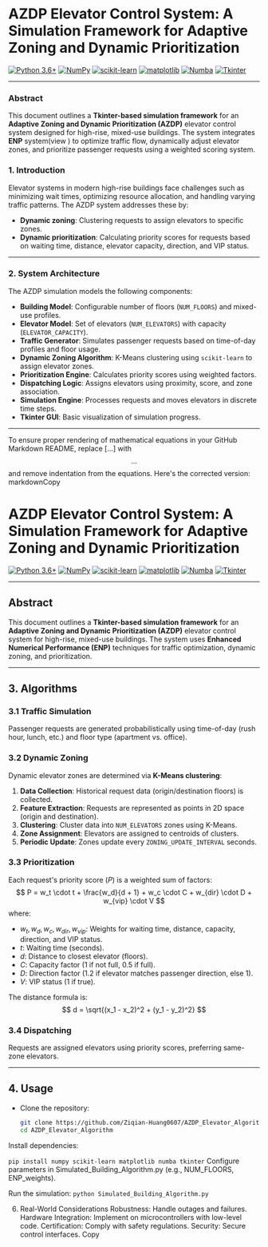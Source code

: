 # AZDP Elevator Control System: A Simulation Framework for Adaptive Zoning and Dynamic Prioritization

[![Python 3.6+](https://img.shields.io/badge/python-3.6+-blue.svg)](https://www.python.org/downloads/)
[![NumPy](https://img.shields.io/badge/numpy-%5E1.20-green)](https://numpy.org/)
[![scikit-learn](https://img.shields.io/badge/scikit--learn-%5E0.24-orange)](https://scikit-learn.org/)
[![matplotlib](https://img.shields.io/badge/matplotlib-%5E3.4-purple)](https://matplotlib.org/)
[![Numba](https://img.shields.io/badge/numba-%5E0.53-yellow)](https://numba.pydata.org/)
[![Tkinter](https://img.shields.io/badge/tkinter--blue)](https://docs.python.org/3/library/tkinter.html)

---

### Abstract  
This document outlines a **Tkinter-based simulation framework** for an **Adaptive Zoning and Dynamic Prioritization (AZDP)** elevator control system designed for high-rise, mixed-use buildings. The system integrates **ENP** system(view ) to optimize traffic flow, dynamically adjust elevator zones, and prioritize passenger requests using a weighted scoring system.  

### 1. Introduction  
Elevator systems in modern high-rise buildings face challenges such as minimizing wait times, optimizing resource allocation, and handling varying traffic patterns. The AZDP system addresses these by:  
- **Dynamic zoning**: Clustering requests to assign elevators to specific zones.  
- **Dynamic prioritization**: Calculating priority scores for requests based on waiting time, distance, elevator capacity, direction, and VIP status.  

---

### 2. System Architecture  
The AZDP simulation models the following components:  
- **Building Model**: Configurable number of floors (`NUM_FLOORS`) and mixed-use profiles.  
- **Elevator Model**: Set of elevators (`NUM_ELEVATORS`) with capacity (`ELEVATOR_CAPACITY`).  
- **Traffic Generator**: Simulates passenger requests based on time-of-day profiles and floor usage.  
- **Dynamic Zoning Algorithm**: K-Means clustering using `scikit-learn` to assign elevator zones.  
- **Prioritization Engine**: Calculates priority scores using weighted factors.  
- **Dispatching Logic**: Assigns elevators using proximity, score, and zone association.  
- **Simulation Engine**: Processes requests and moves elevators in discrete time steps.  
- **Tkinter GUI**: Basic visualization of simulation progress.  

---

To ensure proper rendering of mathematical equations in your GitHub Markdown README, replace \[...\] with $$...$$ and remove indentation from the equations. Here's the corrected version:
markdownCopy
# AZDP Elevator Control System: A Simulation Framework for Adaptive Zoning and Dynamic Prioritization

[![Python 3.6+](https://img.shields.io/badge/python-3.6+-blue.svg)](https://www.python.org/downloads/)
[![NumPy](https://img.shields.io/badge/numpy-%5E1.20-green)](https://numpy.org/)
[![scikit-learn](https://img.shields.io/badge/scikit--learn-%5E0.24-orange)](https://scikit-learn.org/)
[![matplotlib](https://img.shields.io/badge/matplotlib-%5E3.4-purple)](https://matplotlib.org/)
[![Numba](https://img.shields.io/badge/numba-%5E0.53-yellow)](https://numba.pydata.org/)
[![Tkinter](https://img.shields.io/badge/tkinter--blue)](https://docs.python.org/3/library/tkinter.html)

---

## Abstract
This document outlines a **Tkinter-based simulation framework** for an **Adaptive Zoning and Dynamic Prioritization (AZDP)** elevator control system for high-rise, mixed-use buildings. The system uses **Enhanced Numerical Performance (ENP)** techniques for traffic optimization, dynamic zoning, and prioritization.

---

## 3. Algorithms

### 3.1 Traffic Simulation
Passenger requests are generated probabilistically using time-of-day (rush hour, lunch, etc.) and floor type (apartment vs. office).

### 3.2 Dynamic Zoning
Dynamic elevator zones are determined via **K-Means clustering**:
1. **Data Collection**: Historical request data (origin/destination floors) is collected.
2. **Feature Extraction**: Requests are represented as points in 2D space (origin and destination).
3. **Clustering**: Cluster data into `NUM_ELEVATORS` zones using K-Means.
4. **Zone Assignment**: Elevators are assigned to centroids of clusters.
5. **Periodic Update**: Zones update every `ZONING_UPDATE_INTERVAL` seconds.

### 3.3 Prioritization
Each request's priority score ($P$) is a weighted sum of factors:
$$
P = w_t \cdot t + \frac{w_d}{d + 1} + w_c \cdot C + w_{dir} \cdot D + w_{vip} \cdot V
$$
where:
- $w_t, w_d, w_c, w_{dir}, w_{vip}$: Weights for waiting time, distance, capacity, direction, and VIP status.
- $t$: Waiting time (seconds).
- $d$: Distance to closest elevator (floors).
- $C$: Capacity factor (1 if not full, 0.5 if full).
- $D$: Direction factor (1.2 if elevator matches passenger direction, else 1).
- $V$: VIP status (1 if true).

The distance formula is:
$$
d = \sqrt{(x_1 - x_2)^2 + (y_1 - y_2)^2}
$$

### 3.4 Dispatching
Requests are assigned elevators using priority scores, preferring same-zone elevators.

---

## 4. Usage
- Clone the repository:
  ```bash
  git clone https://github.com/Ziqian-Huang0607/AZDP_Elevator_Algorithm
  cd AZDP_Elevator_Algorithm
Install dependencies:

` pip install numpy scikit-learn matplotlib numba tkinter `
Configure parameters in Simulated_Building_Algorithm.py (e.g., NUM_FLOORS, ENP_weights).

Run the simulation:
` python Simulated_Building_Algorithm.py `

6. Real-World Considerations
Robustness: Handle outages and failures.
Hardware Integration: Implement on microcontrollers with low-level code.
Certification: Comply with safety regulations.
Security: Secure control interfaces.
Copy
